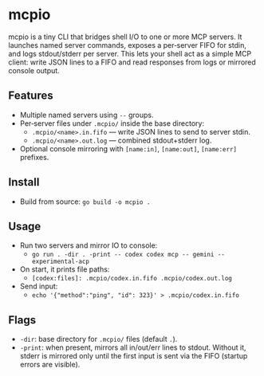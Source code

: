 # mcpio

mcpio is a tiny CLI that bridges shell I/O to one or more MCP servers. It launches named server commands, exposes a per‑server FIFO for stdin, and logs stdout/stderr per server. This lets your shell act as a simple MCP client: write JSON lines to a FIFO and read responses from logs or mirrored console output.

## Features
- Multiple named servers using `--` groups.
- Per‑server files under `.mcpio/` inside the base directory:
  - `.mcpio/<name>.in.fifo` — write JSON lines to send to server stdin.
  - `.mcpio/<name>.out.log` — combined stdout+stderr log.
- Optional console mirroring with `[name:in]`, `[name:out]`, `[name:err]` prefixes.

## Install
- Build from source: `go build -o mcpio .`

## Usage
- Run two servers and mirror IO to console:
  - `go run . -dir . -print -- codex codex mcp -- gemini --experimental-acp`
- On start, it prints file paths:
  - `[codex:files]: .mcpio/codex.in.fifo .mcpio/codex.out.log`
- Send input:
  - `echo '{"method":"ping", "id": 323}' > .mcpio/codex.in.fifo`

## Flags
- `-dir`: base directory for `.mcpio/` files (default `.`).
- `-print`: when present, mirrors all in/out/err lines to stdout. Without it, stderr is mirrored only until the first input is sent via the FIFO (startup errors are visible).


